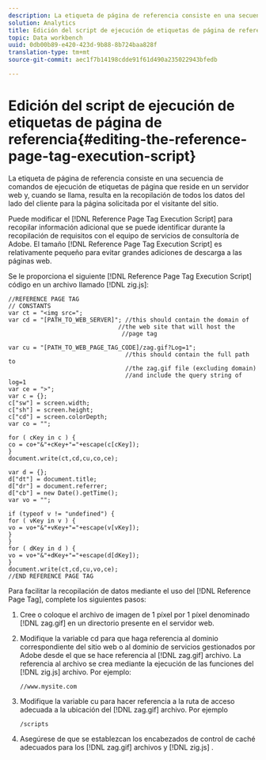 ```yaml
---
description: La etiqueta de página de referencia consiste en una secuencia de comandos de ejecución de etiquetas de página que reside en un servidor web y, cuando se llama, resulta en la recopilación de todos los datos del lado del cliente para la página solicitada por el visitante del sitio.
solution: Analytics
title: Edición del script de ejecución de etiquetas de página de referencia
topic: Data workbench
uuid: 0db00b89-e420-423d-9b88-8b724baa828f
translation-type: tm+mt
source-git-commit: aec1f7b14198cdde91f61d490a235022943bfedb

---
```



# Edición del script de ejecución de etiquetas de página de referencia{#editing-the-reference-page-tag-execution-script}

La etiqueta de página de referencia consiste en una secuencia de comandos de ejecución de etiquetas de página que reside en un servidor web y, cuando se llama, resulta en la recopilación de todos los datos del lado del cliente para la página solicitada por el visitante del sitio.

Puede modificar el [!DNL Reference Page Tag Execution Script] para recopilar información adicional que se puede identificar durante la recopilación de requisitos con el equipo de servicios de consultoría de Adobe. El tamaño [!DNL Reference Page Tag Execution Script] es relativamente pequeño para evitar grandes adiciones de descarga a las páginas web.

Se le proporciona el siguiente [!DNL Reference Page Tag Execution Script] código en un archivo llamado [!DNL zig.js]:

```
//REFERENCE PAGE TAG 
// CONSTANTS 
var ct = "<img src="; 
var cd = "[PATH_TO_WEB_SERVER]"; //this should contain the domain of 
                               //the web site that will host the 
                                //page tag 
 
var cu = "[PATH_TO_WEB_PAGE_TAG_CODE]/zag.gif?Log=1";  
                                 //this should contain the full path to 
                                 //the zag.gif file (excluding domain) 
                                 //and include the query string of log=1 
var ce = ">"; 
var c = {}; 
c["sw"] = screen.width; 
c["sh"] = screen.height; 
c["cd"] = screen.colorDepth; 
var co = ""; 
 
for ( cKey in c ) { 
co = co+"&"+cKey+"="+escape(c[cKey]); 
} 
document.write(ct,cd,cu,co,ce); 
 
var d = {}; 
d["dt"] = document.title; 
d["dr"] = document.referrer; 
d["cb"] = new Date().getTime(); 
var vo = ""; 
 
if (typeof v != "undefined") { 
for ( vKey in v ) { 
vo = vo+"&"+vKey+"="+escape(v[vKey]); 
} 
} 
for ( dKey in d ) { 
vo = vo+"&"+dKey+"="+escape(d[dKey]); 
} 
document.write(ct,cd,cu,vo,ce); 
//END REFERENCE PAGE TAG 
```

Para facilitar la recopilación de datos mediante el uso del [!DNL Reference Page Tag], complete los siguientes pasos:

1. Cree o coloque el archivo de imagen de 1 píxel por 1 píxel denominado [!DNL zag.gif] en un directorio presente en el servidor web.
1. Modifique la variable cd para que haga referencia al dominio correspondiente del sitio web o al dominio de servicios gestionados por Adobe desde el que se hace referencia al [!DNL zag.gif] archivo. La referencia al archivo se crea mediante la ejecución de las funciones del [!DNL zig.js] archivo. Por ejemplo:

   ```
   //www.mysite.com
   ```

1. Modifique la variable cu para hacer referencia a la ruta de acceso adecuada a la ubicación del [!DNL zag.gif] archivo. Por ejemplo

   ```
   /scripts
   ```

1. Asegúrese de que se establezcan los encabezados de control de caché adecuados para los [!DNL zag.gif] archivos y [!DNL zig.js] .

